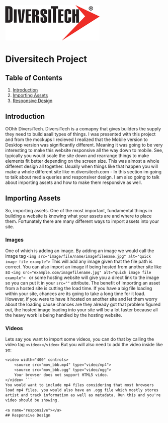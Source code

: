 ![brand image](../img/DiversiTech-logo.png)
# Diversitech Project
## Table of Contents

1. [Introduction](#introduction)
2. [Importing Assets](#assets)
3. [Responsive Design](#responsive)

<a name="introduction"></a>
## Introduction
OOhh DiversiTech. DiversiTech is a comapny that gives builders the supply they need to build aaall types of things. I was presented with this project and from the mockups I recieved I realized that the Mobile version to Desktop version was significantly different. Meaning it was going to be very interesting to make this website responsive all the way down to mobile. See, typically you would scale the site down and rearrange things to make elements fit better depending on the screen size. This was almost a whole different design all together. Usually when things like that happen you will make a whole different site like m.diversitech.com - In this section im going to talk about media queries and responsiver design. I am also going to talk about importing assets and how to make them responsive as well.

<a name="assets"></a>
## Importing Assets
So, importing assets. One of the most important, fundamental things in building a website is knowing what your assets are and where to place them. Fortunately there are many different ways to import assets into your site. 
### Images
One of which is adding an image. By adding an image we would call the image tag ``` <img src="image/file/name/imagefilename.jpg" alt="quick image file example"> ``` This will add any image given that the file path is correct. You can also import an image if being hosted from another site like so ```<img src="example.com/imagefilename.jpg" alt="quick image file example"> ``` or some hosting website will give you a direct link to the image so you can put it in your ```src=""``` attribute. The benefit of importing an asset from a hosted site is cutting the load time. If you have a big file loading within your site, chances are its going to take a long time for it load. However, if you were to have it hosted on another site and let them worry about the loading cause chances are they already got that problem figured out, the hosted image loading into your site will be a lot faster because all the heavy work is being handled by the hosting website. 
### Videos
Lets say you want to import some videos, you can do that by calling the video tag ```<video></video>``` But you will also need to add the video inside like so:
``` 
<video width="400" controls>
    <source src="mov_bbb.mp4" type="video/mp4">
    <source src="mov_bbb.ogg" type="video/ogg">
    Your browser does not support HTML5 video.
</video> ```
You would want to include mp4 files considering that most browsers load mp4 files, you would also have an .ogg file which mostly stores artist and track information as well as metadata. Run this and you're video should be showing.

<a name="responsive"></a>
## Responsive Design

